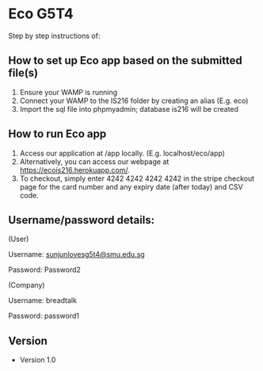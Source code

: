 Eco G5T4
======
Step by step instructions of:
## How to set up Eco app based on the submitted file(s)
1. Ensure your WAMP is running
2. Connect your WAMP to the IS216 folder by creating an alias (E.g. eco)
3. Import the sql file into phpmyadmin; database is216 will be created


## How to run Eco app
1. Access our application at /app locally. (E.g. localhost/eco/app)
2. Alternatively, you can access our webpage at https://ecois216.herokuapp.com/.
3. To checkout, simply enter 4242 4242 4242 4242 in the stripe checkout page for the card number and any expiry date (after today) and CSV code.


## Username/password details:

(User)


Username: sunjunlovesg5t4@smu.edu.sg


Password: Password2


(Company)


Username: breadtalk


Password: password1


## Version 
* Version 1.0